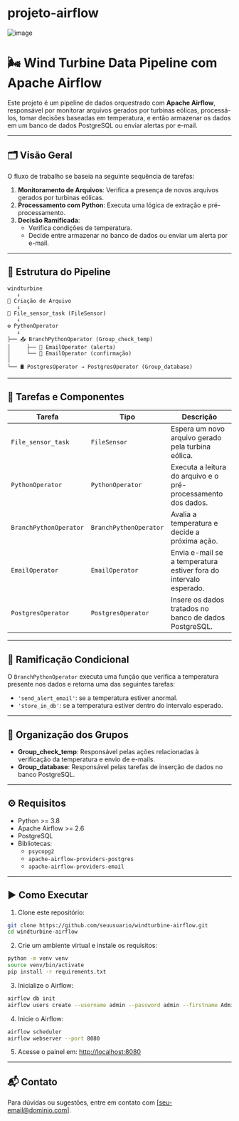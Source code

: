 # projeto-airflow
![image](https://github.com/user-attachments/assets/7f0f7c3d-a3d1-4fdf-8d50-c2f015785dfe)

# 🌬️ Wind Turbine Data Pipeline com Apache Airflow

Este projeto é um pipeline de dados orquestrado com **Apache Airflow**, responsável por monitorar arquivos gerados por turbinas eólicas, processá-los, tomar decisões baseadas em temperatura, e então armazenar os dados em um banco de dados PostgreSQL ou enviar alertas por e-mail.

---

## 🗂️ Visão Geral

O fluxo de trabalho se baseia na seguinte sequência de tarefas:

1. **Monitoramento de Arquivos**: Verifica a presença de novos arquivos gerados por turbinas eólicas.
2. **Processamento com Python**: Executa uma lógica de extração e pré-processamento.
3. **Decisão Ramificada**:
   - Verifica condições de temperatura.
   - Decide entre armazenar no banco de dados ou enviar um alerta por e-mail.

---

## 📌 Estrutura do Pipeline

```text
windturbine 
   ↓
📁 Criação de Arquivo
   ↓
📁 File_sensor_task (FileSensor)
   ↓
⚙️ PythonOperator
   ↓
├── 📤 BranchPythonOperator (Group_check_temp)
│     ├── 📧 EmailOperator (alerta)
│     └── 📧 EmailOperator (confirmação)
│
└── 🛢️ PostgresOperator → PostgresOperator (Group_database)
```

---

## 🧩 Tarefas e Componentes

| Tarefa                  | Tipo                  | Descrição |
|------------------------|-----------------------|-----------|
| `File_sensor_task`     | `FileSensor`          | Espera um novo arquivo gerado pela turbina eólica. |
| `PythonOperator`       | `PythonOperator`      | Executa a leitura do arquivo e o pré-processamento dos dados. |
| `BranchPythonOperator` | `BranchPythonOperator`| Avalia a temperatura e decide a próxima ação. |
| `EmailOperator`        | `EmailOperator`       | Envia e-mail se a temperatura estiver fora do intervalo esperado. |
| `PostgresOperator`     | `PostgresOperator`    | Insere os dados tratados no banco de dados PostgreSQL. |

---

## 🔀 Ramificação Condicional

O `BranchPythonOperator` executa uma função que verifica a temperatura presente nos dados e retorna uma das seguintes tarefas:

- `'send_alert_email'`: se a temperatura estiver anormal.
- `'store_in_db'`: se a temperatura estiver dentro do intervalo esperado.

---

## 📁 Organização dos Grupos

- **Group_check_temp**: Responsável pelas ações relacionadas à verificação da temperatura e envio de e-mails.
- **Group_database**: Responsável pelas tarefas de inserção de dados no banco PostgreSQL.

---

## ⚙️ Requisitos

- Python >= 3.8
- Apache Airflow >= 2.6
- PostgreSQL
- Bibliotecas:
  - `psycopg2`
  - `apache-airflow-providers-postgres`
  - `apache-airflow-providers-email`

---

## ▶️ Como Executar

1. Clone este repositório:
```bash
git clone https://github.com/seuusuario/windturbine-airflow.git
cd windturbine-airflow
```

2. Crie um ambiente virtual e instale os requisitos:
```bash
python -m venv venv
source venv/bin/activate
pip install -r requirements.txt
```

3. Inicialize o Airflow:
```bash
airflow db init
airflow users create --username admin --password admin --firstname Admin --lastname User --role Admin --email admin@example.com
```

4. Inicie o Airflow:
```bash
airflow scheduler
airflow webserver --port 8080
```

5. Acesse o painel em: [http://localhost:8080](http://localhost:8080)

---

## 📬 Contato

Para dúvidas ou sugestões, entre em contato com [seu-email@dominio.com].
